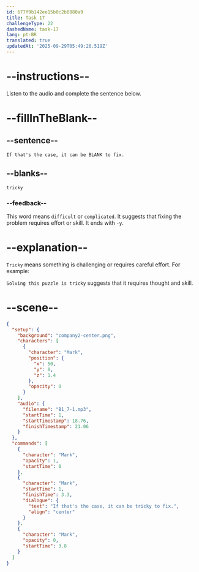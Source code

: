 ```yaml
---
id: 677f9b142ee15b0c2b8080a9
title: Task 17
challengeType: 22
dashedName: task-17
lang: pt-BR
translated: true
updatedAt: '2025-09-29T05:49:20.519Z'
---
```


<!-- (audio) Mark: If that's the case, it can be tricky to fix. -->

# --instructions--

Listen to the audio and complete the sentence below.

# --fillInTheBlank--

## --sentence--

`If that's the case, it can be BLANK to fix.`

## --blanks--

`tricky`

### --feedback--

This word means `difficult` or `complicated`. It suggests that fixing the problem requires effort or skill. It ends with `-y`.

# --explanation--

`Tricky` means something is challenging or requires careful effort. For example:

`Solving this puzzle is tricky` suggests that it requires thought and skill.

# --scene--

```json
{
  "setup": {
    "background": "company2-center.png",
    "characters": [
      {
        "character": "Mark",
        "position": {
          "x": 50,
          "y": 0,
          "z": 1.4
        },
        "opacity": 0
      }
    ],
    "audio": {
      "filename": "B1_7-1.mp3",
      "startTime": 1,
      "startTimestamp": 18.76,
      "finishTimestamp": 21.06
    }
  },
  "commands": [
    {
      "character": "Mark",
      "opacity": 1,
      "startTime": 0
    },
    {
      "character": "Mark",
      "startTime": 1,
      "finishTime": 3.3,
      "dialogue": {
        "text": "If that's the case, it can be tricky to fix.",
        "align": "center"
      }
    },
    {
      "character": "Mark",
      "opacity": 0,
      "startTime": 3.8
    }
  ]
}
```
